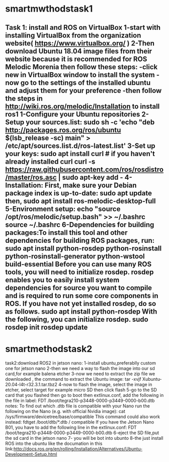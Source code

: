 # smartmwthodstask1
Task 1: install and ROS on VirtualBox
1-start with installing VirtualBox from the organization website( https://www.virtualbox.org/ )
2-Then  download Ubuntu 18.04 image files from their website because it is recommended for ROS Melodic Morenia then follow these steps:
-click new in VirtualBox window to install the system 
-now go to the settings of the installed ubuntu and adjust them for your preference 
-then follow the steps in http://wiki.ros.org/melodic/Installation to install ros1
1-Configure your Ubuntu repositories
2-Setup your sources.list: sudo sh -c 'echo "deb http://packages.ros.org/ros/ubuntu $(lsb_release -sc) main" > /etc/apt/sources.list.d/ros-latest.list'
3-Set up your keys: sudo apt install curl # if you haven't already installed curl
curl -s https://raw.githubusercontent.com/ros/rosdistro/master/ros.asc | sudo apt-key add -
4-Installation:
First, make sure your Debian package index is up-to-date: sudo apt update
then, sudo apt install ros-melodic-desktop-full
5-Environment setup: echo "source /opt/ros/melodic/setup.bash" >> ~/.bashrc
source ~/.bashrc
6-Dependencies for building packages:To install this tool and other dependencies for building ROS packages, run:
sudo apt install python-rosdep python-rosinstall python-rosinstall-generator python-wstool build-essential
Before you can use many ROS tools, you will need to initialize rosdep. rosdep enables you to easily install system dependencies for source you want to compile and is required to run some core components in ROS. If you have not yet installed rosdep, do so as follows.
sudo apt install python-rosdep
With the following, you can initialize rosdep.
sudo rosdep init
rosdep update
----------------------
# smartmethodstask2

task2:download ROS2 in jetson nano:
1-install ubuntu,preferablly custom one for jetson nano
2-then we need a way to flash the image into our sd card,for example balena etcher 
3-now we need to extract the zip file we downloaded , the command to extract the Ubuntu image: tar -xvjf Xubuntu-20.04-l4t-r32.3.1.tar.tbz2
4-now to flash the image, select the image in etcher, select target for example micro SD then click flash
5-go to the SD card that you flashed then go to boot then extlinux.conf, add the following in the file in label: FDT /boot/tegra210-p3448-0000-p3449-0000-b00.dtb
notes: 
To find out which .dtb file is compatible with your Nano run the following on the Nano (e.g. with official Nvidia image): cat /sys/firmware/devicetree/base/compatible
This command could also work instead: fdtget /boot/dtb/*.dtb / compatible
If you have the Jetson Nano B01, you have to add the following line in the extlinux.conf: FDT /boot/tegra210-p3448-0000-p3449-0000-b00.dtb
6-eject the SD file,put the sd card in the jetson nano 
7- you will be bot into ubunto
8-the just install ROS into the ubuntu like the documation in this link:http://docs.ros.org/en/rolling/Installation/Alternatives/Ubuntu-Development-Setup.html

